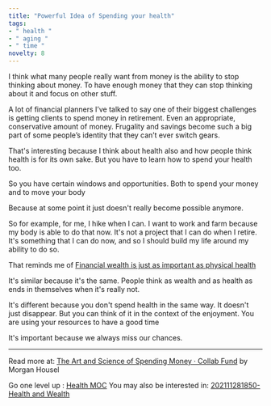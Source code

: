 ```yaml
---
title: "Powerful Idea of Spending your health"
tags:
- " health "
- " aging "
- " time "
novelty: 8
---
```


I think what many people really want from money is the ability to stop thinking about money. To have enough money that they can stop thinking about it and focus on other stuff.

A lot of financial planners I’ve talked to say one of their biggest challenges is getting clients to spend money in retirement. Even an appropriate, conservative amount of money. Frugality and savings become such a big part of some people’s identity that they can’t ever switch gears.

That's interesting because I think about health also and how people think health is for its own sake. But you have to learn how to spend your health too.

So you have certain windows and opportunities.
Both to spend your money and to move your body

Because at some point it just doesn't really become possible anymore.

So for example, for me, I hike when I can. I want to work and farm because my body is able to do that now. It's not a project that I can do when I retire. It's something that I can do now, and so I should build my life around my ability to do so.

That reminds me of [Financial wealth is just as important as physical health](Notes/Financial%20wealth%20is%20just%20as%20important%20as%20physical%20health.md)

It's similar because it's the same. People think as wealth and as health as ends in themselves when it's really not.

It's different because you don't spend health in the same way. It doesn't just disappear. But you can think of it in the context of the enjoyment. You are using your resources to have a good time

It's important because we always miss our chances.

----

Read more at: [The Art and Science of Spending Money · Collab Fund](https://collabfund.com/blog/the-art-and-science-of-spending-money/) by Morgan Housel

Go one level up : [Health MOC](Maps/Health%20MOC.md)
You may also be interested in: [202111281850- Health and Wealth](Notes/202111281850-%20Health%20and%20Wealth.md)